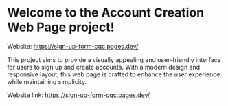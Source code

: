 # Welcome to the Account Creation Web Page project! 
Website: https://sign-up-form-cqc.pages.dev/

This project aims to provide a visually appealing and user-friendly interface for users to sign up and create accounts. 
With a modern design and responsive layout, this web page is crafted to enhance the user experience while maintaining simplicity.

Website link:
https://sign-up-form-cqc.pages.dev/

